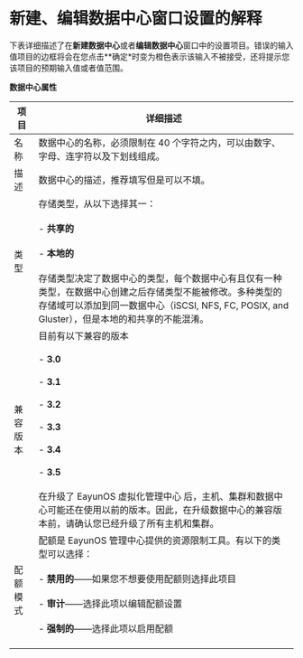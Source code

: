 # 新建、编辑数据中心窗口设置的解释

下表详细描述了在**新建数据中心**或者**编辑数据中心**窗口中的设置项目。错误的输入值项目的边框将会在您点击**确定*时变为橙色表示该输入不被接受，还将提示您该项目的预期输入值或者值范围。

**数据中心属性**

|项目|详细描述|
|----|--------|
|名称|数据中心的名称，必须限制在 40  个字符之内，可以由数字、字母、连字符以及下划线组成。|
|描述|数据中心的描述，推荐填写但是可以不填。|
|类型|存储类型，从以下选择其一：<br/><br/>-   **共享的**<br/><br/>-   **本地的**<br/><br/>存储类型决定了数据中心的类型，每个数据中心有且仅有一种类型，在数据中心创建之后存储类型不能被修改。多种类型的存储域可以添加到同一数据中心（iSCSI, NFS, FC, POSIX, and Gluster），但是本地的和共享的不能混淆。
|兼容版本|目前有以下兼容的版本<br/><br/>-   **3.0**<br/><br/>-   **3.1**<br/><br/>-   **3.2**<br/><br/>-    **3.3**<br/><br/>- **3.4**<br/><br/>- **3.5**<br/><br/>在升级了 EayunOS 虚拟化管理中心 后，主机、集群和数据中心可能还在使用以前的版本。因此，在升级数据中心的兼容版本前，请确认您已经升级了所有主机和集群。 |
|配额模式|配额是 EayunOS  管理中心提供的资源限制工具。有以下的类型可以选择：<br/><br/>-   **禁用的**——如果您不想要使用配额则选择此项目<br/><br/>-   **审计**——选择此项以编辑配额设置<br/><br/>-   **强制的**——选择此项以启用配额<br/><br/>|
